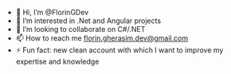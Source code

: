 - 👋 Hi, I’m @FlorinGDev
- 👀 I’m interested in .Net and Angular projects 
- 💞️ I’m looking to collaborate on C#/.NET  
- 📫 How to reach me florin.gherasim.dev@gmail.com
- ⚡ Fun fact: new clean account with which I want to improve my expertise and knowledge

<!---
FlorinGDev/FlorinGDev is a ✨ special ✨ repository because its `README.md` (this file) appears on your GitHub profile.
You can click the Preview link to take a look at your changes.
--->

